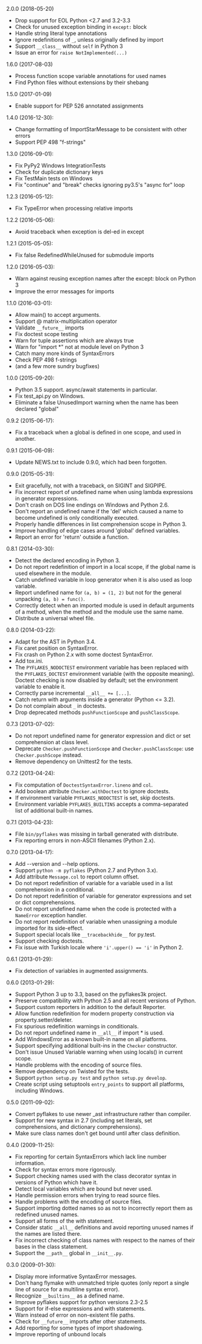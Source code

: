 2.0.0 (2018-05-20)
  - Drop support for EOL Python <2.7 and 3.2-3.3
  - Check for unused exception binding in `except:` block
  - Handle string literal type annotations
  - Ignore redefinitions of `_`, unless originally defined by import
  - Support `__class__` without `self` in Python 3
  - Issue an error for `raise NotImplemented(...)`

1.6.0 (2017-08-03)
  - Process function scope variable annotations for used names
  - Find Python files without extensions by their shebang

1.5.0 (2017-01-09)
  - Enable support for PEP 526 annotated assignments

1.4.0 (2016-12-30):
  - Change formatting of ImportStarMessage to be consistent with other errors
  - Support PEP 498 "f-strings"

1.3.0 (2016-09-01):
  - Fix PyPy2 Windows IntegrationTests
  - Check for duplicate dictionary keys
  - Fix TestMain tests on Windows
  - Fix "continue" and "break" checks ignoring py3.5's "async for" loop

1.2.3 (2016-05-12):
  - Fix TypeError when processing relative imports

1.2.2 (2016-05-06):
  - Avoid traceback when exception is del-ed in except

1.2.1 (2015-05-05):
  - Fix false RedefinedWhileUnused for submodule imports

1.2.0 (2016-05-03):
  - Warn against reusing exception names after the except: block on Python 3
  - Improve the error messages for imports

1.1.0 (2016-03-01):
  - Allow main() to accept arguments.
  - Support @ matrix-multiplication operator
  - Validate `__future__` imports
  - Fix doctest scope testing
  - Warn for tuple assertions which are always true
  - Warn for "import *" not at module level on Python 3
  - Catch many more kinds of SyntaxErrors
  - Check PEP 498 f-strings
  - (and a few more sundry bugfixes)

1.0.0 (2015-09-20):
  - Python 3.5 support. async/await statements in particular.
  - Fix test_api.py on Windows.
  - Eliminate a false UnusedImport warning when the name has been
    declared "global"

0.9.2 (2015-06-17):
  - Fix a traceback when a global is defined in one scope, and used in another.

0.9.1 (2015-06-09):
  - Update NEWS.txt to include 0.9.0, which had been forgotten.

0.9.0 (2015-05-31):
  - Exit gracefully, not with a traceback, on SIGINT and SIGPIPE.
  - Fix incorrect report of undefined name when using lambda expressions in
    generator expressions.
  - Don't crash on DOS line endings on Windows and Python 2.6.
  - Don't report an undefined name if the 'del' which caused a name to become
    undefined is only conditionally executed.
  - Properly handle differences in list comprehension scope in Python 3.
  - Improve handling of edge cases around 'global' defined variables.
  - Report an error for 'return' outside a function.

0.8.1 (2014-03-30):
  - Detect the declared encoding in Python 3.
  - Do not report redefinition of import in a local scope, if the
    global name is used elsewhere in the module.
  - Catch undefined variable in loop generator when it is also used as
    loop variable.
  - Report undefined name for `(a, b) = (1, 2)` but not for the general
    unpacking `(a, b) = func()`.
  - Correctly detect when an imported module is used in default arguments
    of a method, when the method and the module use the same name.
  - Distribute a universal wheel file.

0.8.0 (2014-03-22):
  - Adapt for the AST in Python 3.4.
  - Fix caret position on SyntaxError.
  - Fix crash on Python 2.x with some doctest SyntaxError.
  - Add tox.ini.
  - The `PYFLAKES_NODOCTEST` environment variable has been replaced with the
    `PYFLAKES_DOCTEST` environment variable (with the opposite meaning).
    Doctest checking is now disabled by default; set the environment variable
    to enable it.
  - Correctly parse incremental `__all__ += [...]`.
  - Catch return with arguments inside a generator (Python <= 3.2).
  - Do not complain about `_` in doctests.
  - Drop deprecated methods `pushFunctionScope` and `pushClassScope`.

0.7.3 (2013-07-02):
  - Do not report undefined name for generator expression and dict or
    set comprehension at class level.
  - Deprecate `Checker.pushFunctionScope` and `Checker.pushClassScope`:
    use `Checker.pushScope` instead.
  - Remove dependency on Unittest2 for the tests.

0.7.2 (2013-04-24):
  - Fix computation of `DoctestSyntaxError.lineno` and `col`.
  - Add boolean attribute `Checker.withDoctest` to ignore doctests.
  - If environment variable `PYFLAKES_NODOCTEST` is set, skip doctests.
  - Environment variable `PYFLAKES_BUILTINS` accepts a comma-separated
    list of additional built-in names.

0.7.1 (2013-04-23):
  - File `bin/pyflakes` was missing in tarball generated with distribute.
  - Fix reporting errors in non-ASCII filenames (Python 2.x).

0.7.0 (2013-04-17):
  - Add --version and --help options.
  - Support `python -m pyflakes` (Python 2.7 and Python 3.x).
  - Add attribute `Message.col` to report column offset.
  - Do not report redefinition of variable for a variable used in a list
    comprehension in a conditional.
  - Do not report redefinition of variable for generator expressions and
    set or dict comprehensions.
  - Do not report undefined name when the code is protected with a
    `NameError` exception handler.
  - Do not report redefinition of variable when unassigning a module imported
    for its side-effect.
  - Support special locals like `__tracebackhide__` for py.test.
  - Support checking doctests.
  - Fix issue with Turkish locale where `'i'.upper() == 'i'` in Python 2.

0.6.1 (2013-01-29):
  - Fix detection of variables in augmented assignments.

0.6.0 (2013-01-29):
  - Support Python 3 up to 3.3, based on the pyflakes3k project.
  - Preserve compatibility with Python 2.5 and all recent versions of Python.
  - Support custom reporters in addition to the default Reporter.
  - Allow function redefinition for modern property construction via
    property.setter/deleter.
  - Fix spurious redefinition warnings in conditionals.
  - Do not report undefined name in `__all__` if import * is used.
  - Add WindowsError as a known built-in name on all platforms.
  - Support specifying additional built-ins in the `Checker` constructor.
  - Don't issue Unused Variable warning when using locals() in current scope.
  - Handle problems with the encoding of source files.
  - Remove dependency on Twisted for the tests.
  - Support `python setup.py test` and `python setup.py develop`.
  - Create script using setuptools `entry_points` to support all platforms,
    including Windows.

0.5.0 (2011-09-02):
  - Convert pyflakes to use newer _ast infrastructure rather than compiler.
  - Support for new syntax in 2.7 (including set literals, set comprehensions,
    and dictionary comprehensions).
  - Make sure class names don't get bound until after class definition.

0.4.0 (2009-11-25):
  - Fix reporting for certain SyntaxErrors which lack line number
    information.
  - Check for syntax errors more rigorously.
  - Support checking names used with the class decorator syntax in versions
    of Python which have it.
  - Detect local variables which are bound but never used.
  - Handle permission errors when trying to read source files.
  - Handle problems with the encoding of source files.
  - Support importing dotted names so as not to incorrectly report them as
    redefined unused names.
  - Support all forms of the with statement.
  - Consider static `__all__` definitions and avoid reporting unused names
    if the names are listed there.
  - Fix incorrect checking of class names with respect to the names of their
    bases in the class statement.
  - Support the `__path__` global in `__init__.py`.

0.3.0 (2009-01-30):
  - Display more informative SyntaxError messages.
  - Don't hang flymake with unmatched triple quotes (only report a single
    line of source for a multiline syntax error).
  - Recognize `__builtins__` as a defined name.
  - Improve pyflakes support for python versions 2.3-2.5
  - Support for if-else expressions and with statements.
  - Warn instead of error on non-existent file paths.
  - Check for `__future__` imports after other statements.
  - Add reporting for some types of import shadowing.
  - Improve reporting of unbound locals
